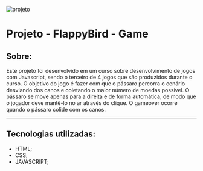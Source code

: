 ![projeto](https://ik.imagekit.io/9eeypfgot/flappybirdimg.png?ik-sdk-version=javascript-1.4.3&updatedAt=1676120118075)

# **Projeto - FlappyBird - Game**

## **Sobre:**
Este projeto foi desenvolvido em um curso sobre desenvolvimento de jogos com Javascript, sendo o terceiro de 4 jogos que são produzidos durante o curso. O objetivo do jogo é fazer com que o pássaro percorra o cenário desviando dos canos e coletando o maior número de moedas possível. O pássaro se move apenas para a direita e de forma automática, de modo que o jogador deve mantê-lo no ar através do clique. O gameover ocorre quando o pássaro colide com os canos.

---
## **Tecnologias utilizadas:**
 - HTML;
 - CSS;
 - JAVASCRIPT;
